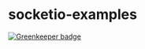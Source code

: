 # socketio-examples

[![Greenkeeper badge](https://badges.greenkeeper.io/luisandia/socketio-examples.svg)](https://greenkeeper.io/)